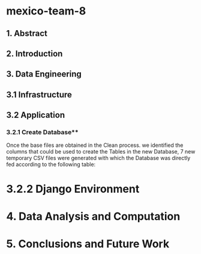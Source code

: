 # mexico-team-8
## 1. Abstract
## 2. Introduction
## 3. Data Engineering
##   3.1 Infrastructure
##   3.2 Application
### 3.2.1 Create Database**

Once the base files are obtained in the Clean process. we identified the columns that could be used to create the Tables in the new Database, 7 new temporary CSV files were generated with which the Database was directly fed according to the following table:

#     3.2.2 Django Environment
# 4. Data Analysis and Computation
# 5. Conclusions and Future Work
